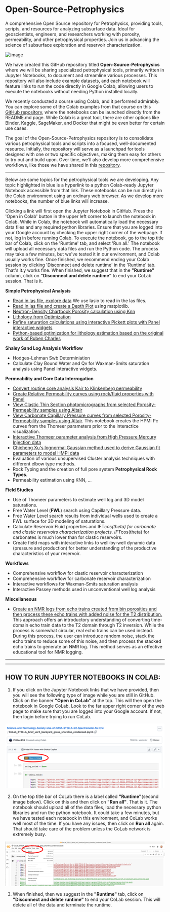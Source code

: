 # Open-Source-Petrophysics
A comprehensive Open Source repository for Petrophysics, providing tools, scripts, and resources for analyzing subsurface data. Ideal for geoscientists, engineers, and researchers working with porosity, permeability, and other petrophysical properties. Join us in advancing the science of subsurface exploration and reservoir characterization.

![image](Interactive_Petrophysics.gif)

We have created this GitHub repository titled **Open-Source-Petrophysics** where we will be sharing specialized petrophysical tools, primarily written in Jupyter Notebooks, to document and streamline various processes. This repository will also include example datasets, and each notebook will feature links to run the code directly in Google Colab, allowing users to execute the notebooks without needing Python installed locally. 

We recently conducted a course using Colab, and it performed admirably. You can explore some of the Colab examples from that course on this [GitHub repository](https://github.com/Philliec459/Launchpad-for-STS-Processing-of-STELLA-Spectrometer-Landsat-and-PACE-Ocean-Data), where the notebooks can be launched directly from the README.md page. While Colab is a great tool, there are other options like Binder, Kaggle, SageMaker, and Docker that might be even better for certain use cases.

The goal of the Open-Source-Petrophysics repository is to consolidate various petrophysical tools and scripts into a focused, well-documented resource. Initially, the repository will serve as a launchpad for tools designed with one or two specific objectives, making them easy for others to try out and build upon. Over time, we’ll also develop more comprehensive workflows, like those we have shared in this [repository](https://github.com/Philliec459/Jupyter-Notebooks_for-Characterization-of-a-New-Open-Source-Carbonate-Reservoir-Benchmarking-Case-St).

---
Below are some topics for the petrophysical tools we are developing. Any topic highlighted in blue is a hyperlink to a python Colab-ready Jupyter Notebook accessible from that link. These notebooks can be run directly in the Colab environment using an ordinary web browser. As we develop more notebooks, the number of blue links will increase.

Clicking a link will first open the Jupyter Notebook in GitHub. Press the 'Open in Colab' button in the upper left corner to launch the notebook in Colab. While in Colab, the notebook will automatically load the necessary data files and any required python libraries. Ensure that you are logged into your Google account by checking the upper right corner of the webpage. If not, log in before running Colab. To execute the notebook, go to the top title bar of Colab, click on the 'Runtime' tab, and select 'Run all.' The notebook will upload all necessary data files and run the Python code. The process may take a few minutes, but we've tested it in our environment, and Colab usually works fine. Once finished, we recommend ending your Colab session by clicking 'Disconnect and delete runtime' in the 'Runtime' tab. That's it.y works fine. When finished, we suggest that in the **"Runtime"** column, click on **"Disconnect and delete runtime"** to end your CoLab session. That is it. 

**Simple Petrophysical Analysis**
- [Read in las file, explore data](https://github.com/Philliec459/Open-Source-Petrophysics/blob/main/Simple_Petrpphysical_Workflow/1_Read_LAS_Explore_Data.ipynb) We use lasio to read in the las files.
- [Read in las file and create a Depth Plot](https://github.com/Philliec459/Open-Source-Petrophysics/blob/main/Simple_Petrpphysical_Workflow/2_Read_LAS_Depth_Plot.ipynb) using matplotlib.
- [Neutron-Density Chartbook Porosity calculation using Knn](https://github.com/Philliec459/Open-Source-Petrophysics/blob/main/Simple_Petrpphysical_Workflow/3_Read_LAS_Chartbook_Porosity.ipynb)
- [Lithology from Optimization](https://github.com/Philliec459/Open-Source-Petrophysics/blob/main/Simple_Petrpphysical_Workflow/4_Read_LAS_Optimized_Lithology.ipynb)
- [Refine saturation calculations using interactive Pickett plots with Panel interactive widgets](https://github.com/Philliec459/Open-Source-Petrophysics/blob/main/Simple_Petrpphysical_Workflow/5_Read_LAS_Log_Saturations_Pickett_Plot.ipynb) 
- [Python-based optimization for lithology estimation based on the original work of Ruben Charles](https://github.com/Philliec459/Open-Source-Petrophysics/blob/main/Simple_Petrpphysical_Workflow/rubens_optimization_methods.ipynb) 

**Shaley Sand Log Analysis Workflow**
- Hodges-Lehman Swb Determiniation
- Calculate Clay Bound Water and Qv for Waxman-Smits saturation analysis using Panel interactive widgets.

**Permeability and Core Data Interrogation**
- [Convert routine core analysis Kair to Klinkenberg permeability](https://github.com/Philliec459/Open-Source-Petrophysics/blob/main/Klinkenberg/Klinkenberg_Perm_GitHub.ipynb)
- [Create Relative Permeability curves using rock/fluid properties with Panel](https://github.com/Philliec459/Open-Source-Petrophysics/blob/main/Relative_Permeability/RelPerm.ipynb)
- [View Clastic Thin Section photomicrographs from selected Porosity-Permeability samples using Altair](https://github.com/Philliec459/Open-Source-Petrophysics/blob/main/Clastic_Poro-perm_Thin_Sections/Clastic_poro_perm_thinsections_Altair.ipynb)
- [View Carbonate Capillary Pressure curves from selected Porosity-Permeability samples using Altair](https://github.com/Philliec459/Open-Source-Petrophysics/blob/main/Carbonate_Rosetta-Stone_Data_Interrogation/Altair_Create_Pc_Interrogation_RosettaStone.ipynb). This notebook creates the HPMI Pc curves from the Thomeer parameters prior to the interactice visualization. 
- [Interactive Thomeer parameter analysis from High Pressure Mercury Injection data](https://github.com/Philliec459/Open-Source-Petrophysics/blob/main/Thomeer_from_Clerke_spreadsheet/Thomeer_from_Pc_curve_fit_auto-use-picks-Auto-Put_on_GitHub_read_Edspreadsheet_ver2.ipynb)
- [Chicheng Xu's lognormal Gaussian method used to derive Gaussian fit parameters to model HMPI data](https://github.com/Philliec459/Open-Source-Petrophysics/blob/main/Gaussian_Clerke_Spreadsheet/Panel_Bvocc_ver6_GitHub_colab.ipynb)
- Evaluation of various unsupervised Cluster analysis techniques with different elbow type methods.
- Rock Typing and the creation of full pore system **Petrophysical Rock Types**.
- Permeability estimation using KNN, ...

**Field Studies**
- Use of Thomeer parameters to estimate well log and 3D model saturations.
- Free Water Level (**FWL**) search using Capillary Pressure data.
- Free Water Level search results from individual wells used to create a FWL surface for 3D modeling of saturations.
- Calculate Reservoir Fluid properties and IFT*cos(theta) for carbonate and clastic reservoirs characterization projects. IFT*cos(theta) for carbonates is much lower than for clastic reservoirs. 
- Create field maps with interactive links to well-by-well dynamic data (pressure and production) for better understanding of the productive characteristics of your reservoir. 

**Workflows**
- Comprehensive workflow for clastic reservoir characterization
- Comprehensive workflow for carbonate reservoir characterization
- Interactive workflows for Waxman-Smits saturation analysis
- Interactive Passey methods used in unconventional well log analysis

**Miscellaneous**
- [Create an NMR logs from echo trains created from bin porosities and then process these echo trains with added noise for the T2 distribution.](https://github.com/Philliec459/Open-Source-Petrophysics/blob/main/NMR_Echo_Train_Simple_T2_Inversion_Example/NMR_echo_train_processing.ipynb) This approach offers an introductory understanding of converting time-domain echo train data to the T2 domain through T2 inversion. While the process is somewhat circular, real echo trains can be used instead. During this process, the user can introduce random noise, stack the echo trains to reduce some of this noise, and then process the stacked echo trains to generate an NMR log. This method serves as an effective educational tool for NMR logging.

---
---
## **HOW TO RUN JUPYTER NOTEBOOKS IN COLAB:**
1) If you click on the Jupyter Notebook links that we have provided, then you will see the following type of image while you are still in GitHub. Click on the banner **"Open in CoLab"** at the top. This will then open the notebook in Google CoLab. Look to the far upper right corner of the web page to make sure that you are logged into your Google account. If not, then login before trying to run CoLab. 

![Image](GitHub_link.png)

2) On the top title bar of CoLab there is a label called **"Runtime"**(second image below). Click on this and then click on **"Run all"**. That is it. The notebook should upload all of the data files, load the necessary python libraries and run the python notebook. It could take a few minutes, but we have tested each notebook in this environment, and CoLab works well most of the time. If you have any issues, then click on **Run all** again. That should take care of the problem unless the CoLab network is extremely busy. 

![Image](CoLab_link.png)

3) When finished, then we suggest in the **"Runtime"** tab, click on **"Disconnect and delete runtime"** to end your CoLab session. This will delete all of the data and terminate the runtime. 

